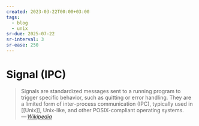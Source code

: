 ```yaml
---
created: 2023-03-22T00:00+03:00
tags:
  - blog
  - unix
sr-due: 2025-07-22
sr-interval: 3
sr-ease: 250
---
```


# Signal (IPC)

> Signals are standardized messages sent to a running program to trigger specific behavior, such as quitting or error handling. They are a limited form of inter-process communication (IPC), typically used in [[Unix]], Unix-like, and other POSIX-compliant operating systems.\
> — <cite>[Wikipedia](https://en.wikipedia.org/wiki/Signal_(IPC))</cite>
